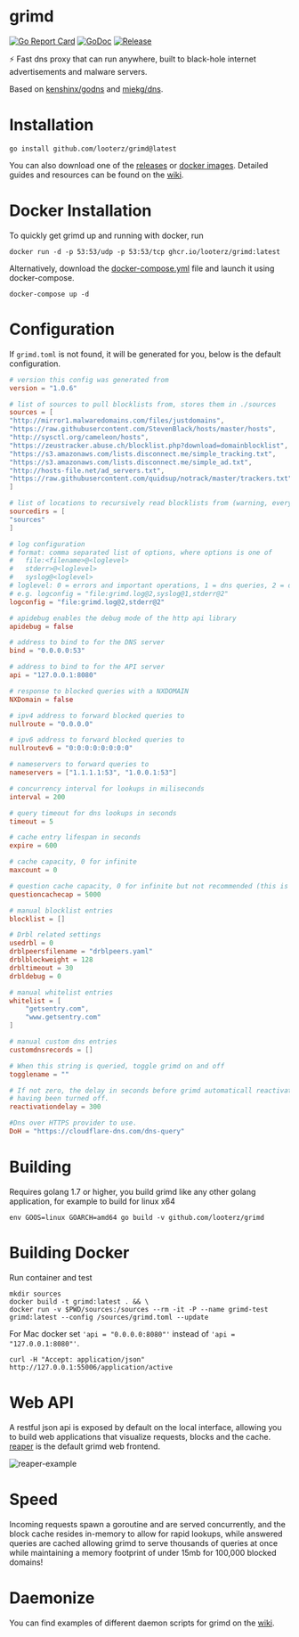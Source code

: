 # grimd
[![Go Report Card](https://goreportcard.com/badge/github.com/looterz/grimd?style=flat-square)](https://goreportcard.com/report/github.com/looterz/grimd)
[![GoDoc](https://img.shields.io/badge/godoc-reference-blue.svg?style=flat-square)](http://godoc.org/github.com/looterz/grimd)
[![Release](https://github.com/looterz/grimd/actions/workflows/release.yaml/badge.svg)](https://github.com/looterz/grimd/releases)

:zap: Fast dns proxy that can run anywhere, built to black-hole internet advertisements and malware servers.

Based on [kenshinx/godns](https://github.com/kenshinx/godns) and [miekg/dns](https://github.com/miekg/dns).

# Installation
```
go install github.com/looterz/grimd@latest
```

You can also download one of the [releases](https://github.com/looterz/grimd/releases) or [docker images](https://github.com/looterz/grimd/pkgs/container/grimd). Detailed guides and resources can be found on the [wiki](https://github.com/looterz/grimd/wiki).

# Docker Installation
To quickly get grimd up and running with docker, run
```
docker run -d -p 53:53/udp -p 53:53/tcp ghcr.io/looterz/grimd:latest
```

Alternatively, download the [docker-compose.yml](https://raw.githubusercontent.com/looterz/grimd/master/docker-compose.yml) file and launch it using docker-compose.
```
docker-compose up -d
```

# Configuration
If ```grimd.toml``` is not found, it will be generated for you, below is the default configuration.
```toml
# version this config was generated from
version = "1.0.6"

# list of sources to pull blocklists from, stores them in ./sources
sources = [
"http://mirror1.malwaredomains.com/files/justdomains",
"https://raw.githubusercontent.com/StevenBlack/hosts/master/hosts",
"http://sysctl.org/cameleon/hosts",
"https://zeustracker.abuse.ch/blocklist.php?download=domainblocklist",
"https://s3.amazonaws.com/lists.disconnect.me/simple_tracking.txt",
"https://s3.amazonaws.com/lists.disconnect.me/simple_ad.txt",
"http://hosts-file.net/ad_servers.txt",
"https://raw.githubusercontent.com/quidsup/notrack/master/trackers.txt"
]

# list of locations to recursively read blocklists from (warning, every file found is assumed to be a hosts-file or domain list)
sourcedirs = [
"sources"
]

# log configuration
# format: comma separated list of options, where options is one of 
#   file:<filename>@<loglevel>
#   stderr>@<loglevel>
#   syslog@<loglevel>
# loglevel: 0 = errors and important operations, 1 = dns queries, 2 = debug
# e.g. logconfig = "file:grimd.log@2,syslog@1,stderr@2"
logconfig = "file:grimd.log@2,stderr@2"

# apidebug enables the debug mode of the http api library
apidebug = false

# address to bind to for the DNS server
bind = "0.0.0.0:53"

# address to bind to for the API server
api = "127.0.0.1:8080"

# response to blocked queries with a NXDOMAIN
NXDomain = false

# ipv4 address to forward blocked queries to
nullroute = "0.0.0.0"

# ipv6 address to forward blocked queries to
nullroutev6 = "0:0:0:0:0:0:0:0"

# nameservers to forward queries to
nameservers = ["1.1.1.1:53", "1.0.0.1:53"]

# concurrency interval for lookups in miliseconds
interval = 200

# query timeout for dns lookups in seconds
timeout = 5

# cache entry lifespan in seconds
expire = 600

# cache capacity, 0 for infinite
maxcount = 0

# question cache capacity, 0 for infinite but not recommended (this is used for storing logs)
questioncachecap = 5000

# manual blocklist entries
blocklist = []

# Drbl related settings
usedrbl = 0
drblpeersfilename = "drblpeers.yaml"
drblblockweight = 128
drbltimeout = 30
drbldebug = 0

# manual whitelist entries
whitelist = [
	"getsentry.com",
	"www.getsentry.com"
]

# manual custom dns entries
customdnsrecords = []

# When this string is queried, toggle grimd on and off
togglename = ""

# If not zero, the delay in seconds before grimd automaticall reactivates after
# having been turned off.
reactivationdelay = 300

#Dns over HTTPS provider to use.
DoH = "https://cloudflare-dns.com/dns-query"
```

# Building
Requires golang 1.7 or higher, you build grimd like any other golang application, for example to build for linux x64
```shell
env GOOS=linux GOARCH=amd64 go build -v github.com/looterz/grimd
```

# Building Docker
Run container and test
```shell
mkdir sources
docker build -t grimd:latest . && \
docker run -v $PWD/sources:/sources --rm -it -P --name grimd-test grimd:latest --config /sources/grimd.toml --update
```

For Mac docker set `'api = "0.0.0.0:8080"'` instead of `'api = "127.0.0.1:8080"'`.
```shell
curl -H "Accept: application/json" http://127.0.0.1:55006/application/active
```

# Web API
A restful json api is exposed by default on the local interface, allowing you to build web applications that visualize requests, blocks and the cache. [reaper](https://github.com/looterz/reaper) is the default grimd web frontend.

![reaper-example](http://i.imgur.com/oXLtqSz.png)

# Speed
Incoming requests spawn a goroutine and are served concurrently, and the block cache resides in-memory to allow for rapid lookups, while answered queries are cached allowing grimd to serve thousands of queries at once while maintaining a memory footprint of under 15mb for 100,000 blocked domains!

# Daemonize
You can find examples of different daemon scripts for grimd on the [wiki](https://github.com/looterz/grimd/wiki/Daemon-Scripts).
